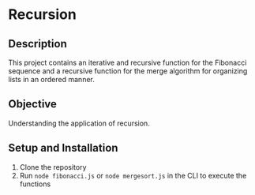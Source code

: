 # Recursion

## Description
This project contains an iterative and recursive function for the Fibonacci sequence and a recursive function for the merge algorithm for organizing lists in an ordered manner.

## Objective
Understanding the application of recursion.

## Setup and Installation

1. Clone the repository
2. Run `node fibonacci.js` or `node mergesort.js` in the CLI to execute the functions